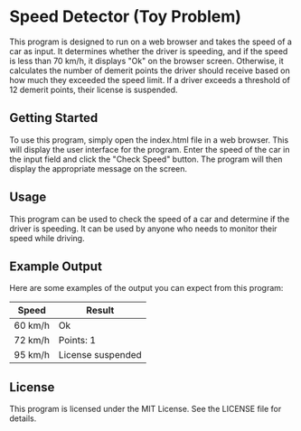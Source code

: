 # Speed Detector (Toy Problem)

This program is designed to run on a web browser and takes the speed of a car as input. It determines whether the driver is speeding, and if the speed is less than 70 km/h, it displays "Ok" on the browser screen. Otherwise, it calculates the number of demerit points the driver should receive based on how much they exceeded the speed limit. If a driver exceeds a threshold of 12 demerit points, their license is suspended.

## Getting Started

To use this program, simply open the index.html file in a web browser. This will display the user interface for the program. Enter the speed of the car in the input field and click the "Check Speed" button. The program will then display the appropriate message on the screen.

## Usage

This program can be used to check the speed of a car and determine if the driver is speeding. It can be used by anyone who needs to monitor their speed while driving.

## Example Output

Here are some examples of the output you can expect from this program:

| Speed | Result            |
|-------|------------------|
| 60 km/h | Ok              |
| 72 km/h | Points: 1       |
| 95 km/h | License suspended |

## License

This program is licensed under the MIT License. See the LICENSE file for details.
